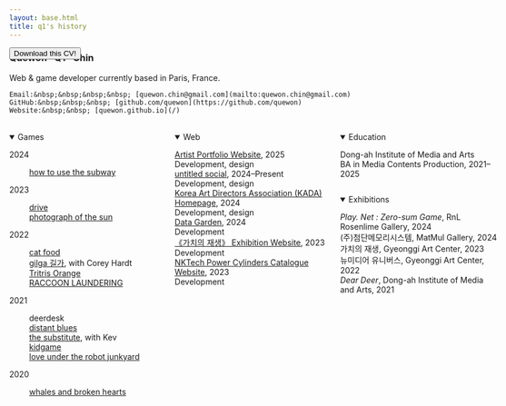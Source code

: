 ```yaml
---
layout: base.html
title: q1's history
---
```


<script>
    window.addEventListener("beforeprint", () => {
        for (let element of document.querySelectorAll("details")) {
            element.dataset.openBeforePrint = element.open;
            element.open = true;
        }
    })
    
    window.addEventListener("afterprint", () => {
        for (let element of document.querySelectorAll("details")) {
            element.open = element.dataset.openBeforePrint == "true" ? true : false;
        }
    })
</script>

<style>
    .three-column, .three-column > div {
        display: flex;
        flex-direction: column;
        gap: 1em;
    }

    ul {
        padding: 0;
    }
    ul ul {
        padding-left: 2.5em;
    }
    li {
        margin-bottom: calc(var(--line-height) / 2);
        list-style-type: none;
    }

    @media (min-width: 50em), print {
        body {
            max-width: unset;
        }
        .three-column {
            display: grid;
            grid-template-columns: repeat(3, 1fr);
        }
        .print-button {
            position: fixed; 
            right: var(--body-margin); 
            top: var(--body-margin);
        }
    }

    @media print {
        body {
            font-size: 9pt;
            text-align: left;
        }
        .print-button {
            display: none;
        }
        a::after {
            content: none !important;
        }
    }
</style>

<div class="print-button">
    <button onclick="print()">Download this CV!</button><br><br>
</div>

### Quewon "Q1" Chin

Web & game developer currently based in Paris, France.

<div class="monospace">

    Email:&nbsp;&nbsp;&nbsp;&nbsp; [quewon.chin@gmail.com](mailto:quewon.chin@gmail.com)  
    GitHub:&nbsp;&nbsp;&nbsp; [github.com/quewon](https://github.com/quewon)  
    Website:&nbsp;&nbsp; [quewon.github.io](/)

</div>

<br>

<div class="three-column">
<details open>
    <summary>Games</summary>

- 2024

    - [how to use the subway](https://frogmen.itch.io/subway)

- 2023

    - [drive](https://quewon.github.io/drive/)
    - [photograph of the sun](https://frogmen.itch.io/photograph-of-the-sun)

- 2022

    - [cat food](https://frogmen.itch.io/cat-food)
    - [gilga 길가](https://frogmen.itch.io/gilga), with Corey Hardt
    - [Tritris Orange](https://frogmen.itch.io/tritris-orange)
    - [RACCOON LAUNDERING](https://frogmen.itch.io/raccoon-laundering)

- 2021

    - deerdesk
    - [distant blues](https://frogmen.itch.io/distant-blues)
    - [the substitute](https://frogmen.itch.io/the-substitute), with Kev
    - [kidgame](https://frogmen.itch.io/kidgame)
    - [love under the robot junkyard](https://frogmen.itch.io/love-under-the-robot-junkyard)

- 2020

    - [whales and broken hearts](https://frogmen.itch.io/whales-and-broken-hearts)

</details>

<details open>
    <summary>Web</summary>

- [Artist Portfolio Website](https://aylas-wip-portfolio.netlify.app/), 2025  
  Development, design
- [untitled social](/projects/2024-untitled-social), 2024–Present  
  Development, design
- [Korea Art Directors Association (KADA) Homepage](https://kada-art.org/), 2024  
  Development, design
- [Data Garden](/projects/2025-data-garden), 2024  
  Development
- [《가치의 재생》 Exhibition Website](https://dima-newcon.github.io/2023/), 2023  
  Development
- [NKTech Power Cylinders Catalogue Website](http://www.nkpt.com/), 2023  
  Development

</details>

<div>

<details open>
    <summary>Education</summary>

- Dong-ah Institute of Media and Arts  
  BA in Media Contents Production, 2021–2025  

</details>

<details open>
    <summary>Exhibitions</summary>

- *Play. Net : Zero-sum Game*, RnL Rosenlime Gallery, 2024
- (주)첨단메모리시스템, MatMul Gallery, 2024
- 가치의 재생, Gyeonggi Art Center, 2023
- 뉴미디어 유니버스, Gyeonggi Art Center, 2022
- *Dear Deer*, Dong-ah Institute of Media and Arts, 2021

</details>

</div>
</div>